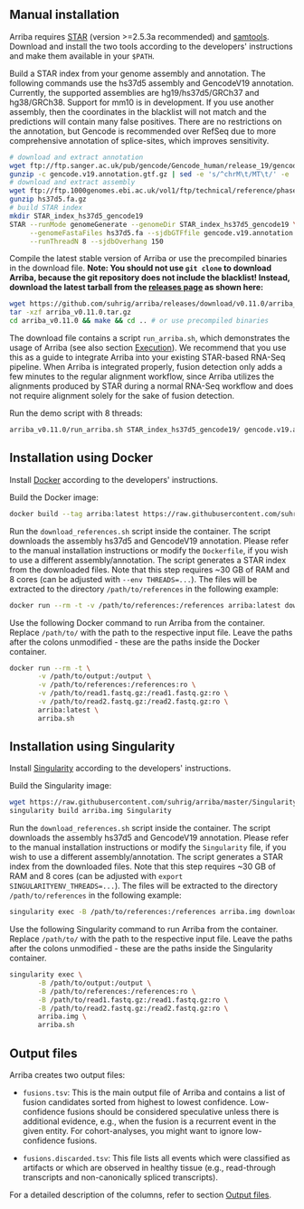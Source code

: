 Manual installation
-------------------

Arriba requires [STAR](https://github.com/alexdobin/STAR) (version >=2.5.3a recommended) and [samtools](http://www.htslib.org/). Download and install the two tools according to the developers' instructions and make them available in your `$PATH`.

Build a STAR index from your genome assembly and annotation. The following commands use the hs37d5 assembly and GencodeV19 annotation. Currently, the supported assemblies are hg19/hs37d5/GRCh37 and hg38/GRCh38. Support for mm10 is in development. If you use another assembly, then the coordinates in the blacklist will not match and the predictions will contain many false positives. There are no restrictions on the annotation, but Gencode is recommended over RefSeq due to more comprehensive annotation of splice-sites, which improves sensitivity.

```bash
# download and extract annotation
wget ftp://ftp.sanger.ac.uk/pub/gencode/Gencode_human/release_19/gencode.v19.annotation.gtf.gz
gunzip -c gencode.v19.annotation.gtf.gz | sed -e 's/^chrM\t/MT\t/' -e 's/^chr//' > gencode.v19.annotation.gtf
# download and extract assembly
wget ftp://ftp.1000genomes.ebi.ac.uk/vol1/ftp/technical/reference/phase2_reference_assembly_sequence/hs37d5.fa.gz
gunzip hs37d5.fa.gz
# build STAR index
mkdir STAR_index_hs37d5_gencode19
STAR --runMode genomeGenerate --genomeDir STAR_index_hs37d5_gencode19 \
     --genomeFastaFiles hs37d5.fa --sjdbGTFfile gencode.v19.annotation.gtf \
     --runThreadN 8 --sjdbOverhang 150
```

Compile the latest stable version of Arriba or use the precompiled binaries in the download file. **Note: You should not use `git clone` to download Arriba, because the git repository does not include the blacklist! Instead, download the latest tarball from the [releases page](https://github.com/suhrig/arriba/releases/) as shown here:**

```bash
wget https://github.com/suhrig/arriba/releases/download/v0.11.0/arriba_v0.11.0.tar.gz
tar -xzf arriba_v0.11.0.tar.gz
cd arriba_v0.11.0 && make && cd .. # or use precompiled binaries
```

The download file contains a script `run_arriba.sh`, which demonstrates the usage of Arriba (see also section [Execution](execution.md)). We recommend that you use this as a guide to integrate Arriba into your existing STAR-based RNA-Seq pipeline. When Arriba is integrated properly, fusion detection only adds a few minutes to the regular alignment workflow, since Arriba utilizes the alignments produced by STAR during a normal RNA-Seq workflow and does not require alignment solely for the sake of fusion detection.

Run the demo script with 8 threads:
```bash
arriba_v0.11.0/run_arriba.sh STAR_index_hs37d5_gencode19/ gencode.v19.annotation.gtf hs37d5.fa arriba_v0.11.0/database/blacklist_hg19_hs37d5_GRCh37_2018-01-13.tsv.gz read1.fastq.gz read2.fastq.gz 8
```

Installation using Docker
-------------------------

Install [Docker](https://www.docker.com/) according to the developers' instructions.

Build the Docker image:

```bash
docker build --tag arriba:latest https://raw.githubusercontent.com/suhrig/arriba/master/Dockerfile
```
Run the `download_references.sh` script inside the container. The script downloads the assembly hs37d5 and GencodeV19 annotation. Please refer to the manual installation instructions or modify the `Dockerfile`, if you wish to use a different assembly/annotation. The script generates a STAR index from the downloaded files. Note that this step requires ~30 GB of RAM and 8 cores (can be adjusted with `--env THREADS=...`). The files will be extracted to the directory `/path/to/references` in the following example:

```bash
docker run --rm -t -v /path/to/references:/references arriba:latest download_references.sh
```

Use the following Docker command to run Arriba from the container. Replace `/path/to/` with the path to the respective input file. Leave the paths after the colons unmodified - these are the paths inside the Docker container.

```bash
docker run --rm -t \
       -v /path/to/output:/output \
       -v /path/to/references:/references:ro \
       -v /path/to/read1.fastq.gz:/read1.fastq.gz:ro \
       -v /path/to/read2.fastq.gz:/read2.fastq.gz:ro \
       arriba:latest \
       arriba.sh
```

Installation using Singularity
------------------------------

Install [Singularity](http://singularity.lbl.gov/) according to the developers' instructions.

Build the Singularity image:

```bash
wget https://raw.githubusercontent.com/suhrig/arriba/master/Singularity
singularity build arriba.img Singularity
```

Run the `download_references.sh` script inside the container. The script downloads the assembly hs37d5 and GencodeV19 annotation. Please refer to the manual installation instructions or modify the `Singularity` file, if you wish to use a different assembly/annotation. The script generates a STAR index from the downloaded files. Note that this step requires ~30 GB of RAM and 8 cores (can be adjusted with `export SINGULARITYENV_THREADS=...`). The files will be extracted to the directory `/path/to/references` in the following example:

```bash
singularity exec -B /path/to/references:/references arriba.img download_references.sh
```

Use the following Singularity command to run Arriba from the container. Replace `/path/to/` with the path to the respective input file. Leave the paths after the colons unmodified - these are the paths inside the Singularity container.

```bash
singularity exec \
       -B /path/to/output:/output \
       -B /path/to/references:/references:ro \
       -B /path/to/read1.fastq.gz:/read1.fastq.gz:ro \
       -B /path/to/read2.fastq.gz:/read2.fastq.gz:ro \
       arriba.img \
       arriba.sh
```

Output files
------------

Arriba creates two output files:

- `fusions.tsv`: This is the main output file of Arriba and contains a list of fusion candidates sorted from highest to lowest confidence. Low-confidence fusions should be considered speculative unless there is additional evidence, e.g., when the fusion is a recurrent event in the given entity. For cohort-analyses, you might want to ignore low-confidence fusions.

- `fusions.discarded.tsv`: This file lists all events which were classified as artifacts or which are observed in healthy tissue (e.g., read-through transcripts and non-canonically spliced transcripts).

For a detailed description of the columns, refer to section [Output files](output-files.md).
